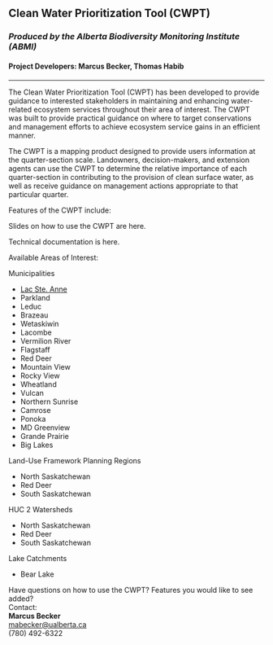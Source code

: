 ## Clean Water Prioritization Tool (CWPT) 
### *Produced by the Alberta Biodiversity Monitoring Institute (ABMI)*
#### Project Developers: Marcus Becker, Thomas Habib

---

The Clean Water Prioritization Tool (CWPT) has been developed to provide guidance to interested stakeholders in maintaining and enhancing water-related ecosystem services throughout their area of interest. The CWPT was built to provide practical guidance on where to target conservations and management efforts to achieve ecosystem service gains in an efficient manner. 

The CWPT is a mapping product designed to provide users information at the quarter-section scale. Landowners, decision-makers, and extension agents can use the CWPT to determine the relative importance of each quarter-section in contributing to the provision of clean surface water, as well as receive guidance on management actions appropriate to that particular quarter. 

Features of the CWPT include:

Slides on how to use the CWPT are here.

Technical documentation is here.

Available Areas of Interest:

Municipalities
+ [Lac Ste. Anne](https://mabecker89.github.io/ABMI-CWPT/test)
+ Parkland
+ Leduc
+ Brazeau
+ Wetaskiwin
+ Lacombe
+ Vermilion River
+ Flagstaff
+ Red Deer
+ Mountain View
+ Rocky View
+ Wheatland
+ Vulcan
+ Northern Sunrise
+ Camrose
+ Ponoka
+ MD Greenview
+ Grande Prairie 
+ Big Lakes

Land-Use Framework Planning Regions
+ North Saskatchewan
+ Red Deer
+ South Saskatchewan

HUC 2 Watersheds
+ North Saskatchewan
+ Red Deer
+ South Saskatchewan

Lake Catchments
+ Bear Lake


Have questions on how to use the CWPT? Features you would like to see added?\
Contact:\
**Marcus Becker**\
mabecker@ualberta.ca\
(780) 492-6322








